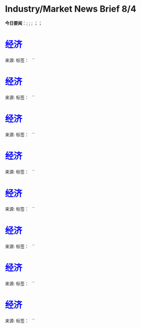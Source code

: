 # Industry/Market News Brief 8/4

**今日要闻**：[](#1); [](#2); [](#3); [](#4)；[](#5)；[](#6)

# <span style="color:blue;">经济</span>

<a name="1"></a>

### 



来源: []()
标签：`` `` ``

# <span style="color:blue;">经济</span>

<a name="2"></a>

### 



来源: []()
标签：`` `` ``

# <span style="color:blue;">经济</span>

<a name="3"></a>

### 



来源: []()
标签：`` `` ``

# <span style="color:blue;">经济</span>

<a name="4"></a>

### 



来源: []()
标签：`` `` ``

# <span style="color:blue;">经济</span>

<a name="5"></a>

### 



来源: []()
标签：`` `` ``

# <span style="color:blue;">经济</span>

<a name="6"></a>

### 



来源: []()
标签：`` `` ``

# <span style="color:blue;">经济</span>

<a name="7"></a>

### 



来源: []()
标签：`` `` ``

# <span style="color:blue;">经济</span>

<a name="8"></a>

### 



来源: []()
标签：`` `` ``